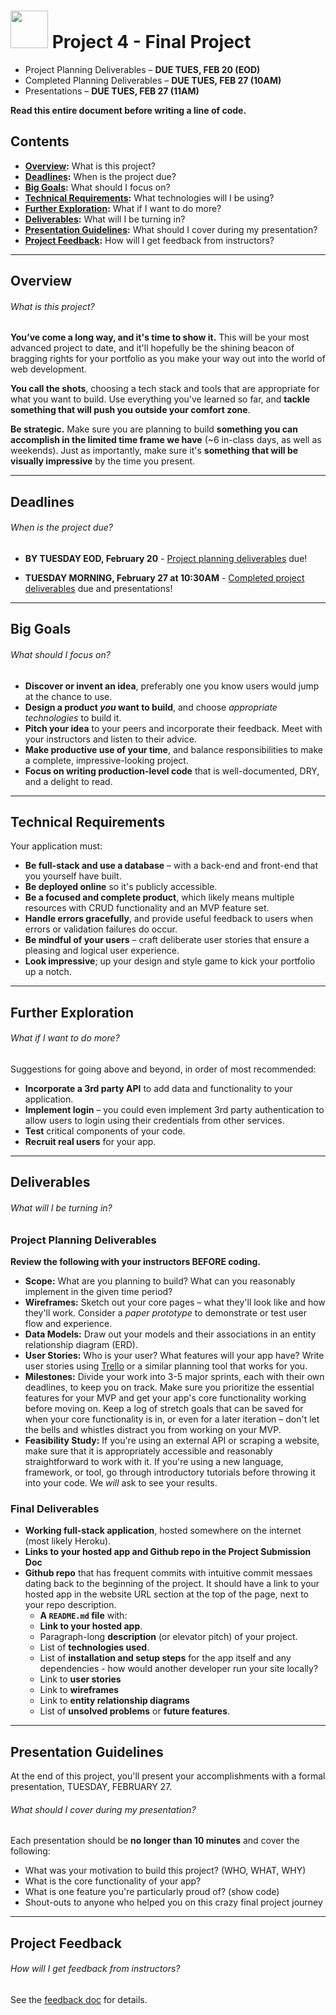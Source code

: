 # <img src="https://cloud.githubusercontent.com/assets/7833470/10899314/63829980-8188-11e5-8cdd-4ded5bcb6e36.png" height="60"> Project 4 - Final Project
* Project Planning Deliverables – **DUE TUES, FEB 20 (EOD)**
* Completed Planning Deliverables – **DUE TUES, FEB 27 (10AM)**
* Presentations – **DUE TUES, FEB 27 (11AM)**

**Read this entire document before writing a line of code.**

## Contents

* **[Overview](#overview):** What is this project?
* **[Deadlines](#deadlines):** When is the project due?
* **[Big Goals](#big-goals):** What should I focus on?
* **[Technical Requirements](#technical-requirements):** What technologies will I be using?
* **[Further Exploration](#further-exploration):** What if I want to do more?
* **[Deliverables](#deliverables):** What will I be turning in?
* **[Presentation Guidelines](#presentation-guidelines):** What should I cover during my presentation?
* **[Project Feedback](#project-feedback):** How will I get feedback from instructors?

---

## Overview

###### What is this project?

**You’ve come a long way, and it's time to show it.** This will be your most advanced project to date, and it'll hopefully be the shining beacon of bragging rights for your portfolio as you make your way out into the world of web development.

**You call the shots**, choosing a tech stack and tools that are appropriate for what you want to build. Use everything you've learned so far, and **tackle something that will push you outside your comfort zone**.

**Be strategic.** Make sure you are planning to build **something you can accomplish in the limited time frame we have** (~6 in-class days, as well as weekends). Just as importantly, make sure it's **something that will be visually impressive** by the time you present.

---

## Deadlines

###### When is the project due?

* **BY TUESDAY EOD, February 20** - [Project planning deliverables](#project-planning-deliverables) due!

* **TUESDAY MORNING, February 27 at 10:30AM** - [Completed project deliverables](#completed-project-deliverables) due and presentations!

---

## Big Goals

###### What should I focus on?

* **Discover or invent an idea**, preferably one you know users would jump at the chance to use.
* **Design a product *you* want to build**, and choose _appropriate technologies_ to build it.
* **Pitch your idea** to your peers and incorporate their feedback. Meet with your instructors and listen to their advice. 
* **Make productive use of your time**, and balance responsibilities to make a complete, impressive-looking project.
* **Focus on writing production-level code** that is well-documented, DRY, and a delight to read.

---

## Technical Requirements

Your application must: 

* **Be full-stack and use a database** – with a back-end and front-end that you yourself have built.
* **Be deployed online** so it's publicly accessible.
* **Be a focused and complete product**, which likely means multiple resources with CRUD functionality and an MVP feature set.
* **Handle errors gracefully**, and provide useful feedback to users when errors or validation failures do occur.
* **Be mindful of your users** – craft deliberate user stories that ensure a pleasing and logical user experience.
* **Look impressive**; up your design and style game to kick your portfolio up a notch.

---

## Further Exploration

###### What if I want to do more?

Suggestions for going above and beyond, in order of most recommended:

* **Incorporate a 3rd party API** to add data and functionality to your application.
* **Implement login** – you could even implement 3rd party authentication to allow users to login using their credentials from other services.
* **Test** critical components of your code.
* **Recruit real users** for your app.

---

## Deliverables

###### What will I be turning in?

### Project Planning Deliverables

**Review the following with your instructors BEFORE coding.**

* **Scope:** What are you planning to build? What can you reasonably implement in the given time period?
* **Wireframes:** Sketch out your core pages – what they'll look like and how they'll work. Consider a *paper prototype* to demonstrate or test user flow and experience.
* **Data Models:** Draw out your models and their associations in an entity relationship diagram (ERD).
* **User Stories:** Who is your user? What features will your app have? Write user stories using <a href="https://trello.com" target="_blank">Trello</a> or a similar planning tool that works for you.
* **Milestones:** Divide your work into 3-5 major sprints, each with their own deadlines, to keep you on track. Make sure you prioritize the essential features for your MVP and get your app's core functionality working before moving on. Keep a log of stretch goals that can be saved for when your core functionality is in, or even for a later iteration – don't let the bells and whistles distract you from working on your MVP.
* **Feasibility Study:** If you're using an external API or scraping a website, make sure that it is appropriately accessible and reasonably straightforward to work with it. If you're using a new language, framework, or tool, go through introductory tutorials before throwing it into your code. We *will* ask to see your results.

### Final Deliverables

* **Working full-stack application**, hosted somewhere on the internet (most likely Heroku).
* **Links to your hosted app and Github repo in the Project Submission Doc**
* **Github repo** that has frequent commits with intuitive commit messaes dating back to the beginning of the project. It should have a link to your hosted app in the website URL section at the top of the page, next to your repo description.
  * **A `README.md` file** with:
  * **Link to your hosted app**.
  * Paragraph-long **description** (or elevator pitch) of your project.
  * List of **technologies used**.
  * List of **installation and setup steps** for the app itself and any dependencies - how would another developer run your site locally?
  * Link to **user stories** 
  * Link to **wireframes** 
  * Link to **entity relationship diagrams** 
  * List of **unsolved problems** or **future features**.
---

## Presentation Guidelines

At the end of this project, you'll present your accomplishments with a formal presentation, TUESDAY, FEBRUARY 27.

###### What should I cover during my presentation?

Each presentation should be **no longer than 10 minutes** and cover the following:

* What was your motivation to build this project? (WHO, WHAT, WHY)
* What is the core functionality of your app?
* What is one feature you're particularly proud of? (show code)
* Shout-outs to anyone who helped you on this crazy final project journey

---

## Project Feedback

###### How will I get feedback from instructors?

See the [feedback doc](feedback.md) for details.

